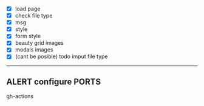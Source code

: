 - [x] load page
- [x] check file type
- [x] msg
- [x] style
- [x] form style
- [x] beauty grid images
- [x] modals images
- [x] (cant be posible) todo imput file type
-------------------
ALERT
configure PORTS
-------------------
gh-actions